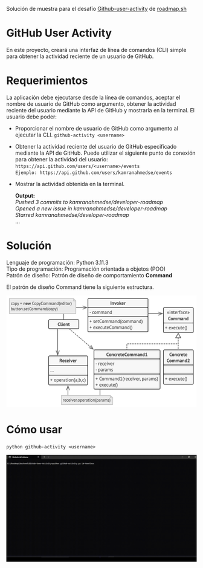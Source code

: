 Solución de muestra para el desafío [Github-user-activity](https://roadmap.sh/projects/github-user-activity) de [roadmap.sh](https://roadmap.sh)

# GitHub User Activity
En este proyecto, creará una interfaz de línea de comandos (CLI) simple para obtener la actividad reciente de un usuario de GitHub.

# Requerimientos
La aplicación debe ejecutarse desde la línea de comandos, aceptar el nombre de usuario de GitHub como argumento, obtener la actividad reciente del usuario mediante la API de GitHub y mostrarla en la terminal. El usuario debe poder:

- Proporcionar el nombre de usuario de GitHub como argumento al ejecutar la CLI.
`github-activity <username>`

- Obtener la actividad reciente del usuario de GitHub especificado mediante la API de GitHub. Puede utilizar el siguiente punto de conexión para obtener la actividad del usuario:  
`https://api.github.com/users/<username>/events`  
`Ejemplo: https://api.github.com/users/kamranahmedse/events`

- Mostrar la actividad obtenida en la terminal.  

	**Output:**  
	*Pushed 3 commits to kamranahmedse/developer-roadmap  
	Opened a new issue in kamranahmedse/developer-roadmap  
	Starred kamranahmedse/developer-roadmap*  
	...

# Solución
Lenguaje de programación: Python 3.11.3  
Tipo de programación: Programación orientada a objetos (POO)  
Patrón de diseño: Patrón de diseño de comportamiento **Command**  

El patrón de diseño Command tiene la siguiente estructura.

![image](https://github.com/LW-Homeless/roadmap/blob/main/backend/GitHub-User-Activity/structure.png)


# Cómo usar
`python github-activity <username>`

![video](https://github.com/LW-Homeless/roadmap/blob/main/backend/GitHub-User-Activity/video.gif)
